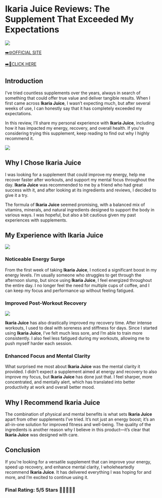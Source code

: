 # **Ikaria Juice Reviews**: The Supplement That Exceeded My Expectations

[![](https://static.vecteezy.com/system/resources/thumbnails/019/896/014/small/buy-now-gradient-button-with-cart-symbol-buy-now-illustration-png.png)](https://edetoop.top/lander/sugarpreland-1/ikarju.html) 

[➡️🌐OFFICIAL SITE](https://edetoop.top/lander/sugarpreland-1/ikarju.html) 

[➡️🔗CLICK HERE](https://edetoop.top/lander/sugarpreland-1/ikarju.html) 


## Introduction

I’ve tried countless supplements over the years, always in search of something that could offer true value and deliver tangible results. When I first came across **Ikaria Juice**, I wasn’t expecting much, but after several weeks of use, I can honestly say that it has completely exceeded my expectations.

In this review, I’ll share my personal experience with **Ikaria Juice**, including how it has impacted my energy, recovery, and overall health. If you're considering trying this supplement, keep reading to find out why I highly recommend it.

[![](https://wallpapers.com/images/hd/red-order-now-button-udg4jcj4arvn8b0n-2.png)](https://edetoop.top/lander/sugarpreland-1/ikarju.html)  

## Why I Chose **Ikaria Juice**

I was looking for a supplement that could improve my energy, help me recover faster after workouts, and support my mental focus throughout the day. **Ikaria Juice** was recommended to me by a friend who had great success with it, and after looking at its ingredients and reviews, I decided to give it a try.

The formula of **Ikaria Juice** seemed promising, with a balanced mix of vitamins, minerals, and natural ingredients designed to support the body in various ways. I was hopeful, but also a bit cautious given my past experiences with supplements.

## My Experience with **Ikaria Juice**

[![](https://static.vecteezy.com/system/resources/thumbnails/019/896/014/small/buy-now-gradient-button-with-cart-symbol-buy-now-illustration-png.png)](https://edetoop.top/lander/sugarpreland-1/ikarju.html)

### Noticeable Energy Surge

From the first week of taking **Ikaria Juice**, I noticed a significant boost in my energy levels. I’m usually someone who struggles to get through the afternoon slump, but since using **Ikaria Juice**, I feel energized throughout the entire day. I no longer feel the need for multiple cups of coffee, and I can keep my focus and performance up without feeling fatigued.

### Improved Post-Workout Recovery

[![](https://wallpapers.com/images/hd/red-order-now-button-udg4jcj4arvn8b0n-2.png)](https://edetoop.top/lander/sugarpreland-1/ikarju.html)  

**Ikaria Juice** has also drastically improved my recovery time. After intense workouts, I used to deal with soreness and stiffness for days. Since I started using **Ikaria Juice**, I’ve felt much less sore, and I’m able to train more consistently. I also feel less fatigued during my workouts, allowing me to push myself harder each session.

### Enhanced Focus and Mental Clarity

What surprised me most about **Ikaria Juice** was the mental clarity it provided. I didn’t expect a supplement aimed at energy and recovery to also improve my focus, but **Ikaria Juice** has done just that. I feel sharper, more concentrated, and mentally alert, which has translated into better productivity at work and overall better mood.

## Why I Recommend **Ikaria Juice**

The combination of physical and mental benefits is what sets **Ikaria Juice** apart from other supplements I’ve tried. It’s not just an energy boost; it’s an all-in-one solution for improved fitness and well-being. The quality of the ingredients is another reason why I believe in this product—it’s clear that **Ikaria Juice** was designed with care.

## Conclusion

If you're looking for a versatile supplement that can improve your energy, speed up recovery, and enhance mental clarity, I wholeheartedly recommend **Ikaria Juice**. It has delivered everything I was hoping for and more, and I’m excited to continue using it.

### Final Rating: 5/5 Stars 🌟🌟🌟🌟🌟
